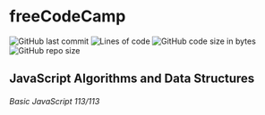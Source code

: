 # freeCodeCamp
![GitHub last commit](https://img.shields.io/github/last-commit/j1xis/freecodecamp)
![Lines of code](https://img.shields.io/tokei/lines/github/j1xis/freecodecamp)
![GitHub code size in bytes](https://img.shields.io/github/languages/code-size/j1xis/freecodecamp)
![GitHub repo size](https://img.shields.io/github/repo-size/j1xis/freecodecamp)

## JavaScript Algorithms and Data Structures
###### Basic JavaScript 113/113
